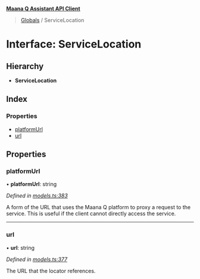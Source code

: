 **[Maana Q Assistant API Client](../README.md)**

> [Globals](../README.md) / ServiceLocation

# Interface: ServiceLocation

## Hierarchy

* **ServiceLocation**

## Index

### Properties

* [platformUrl](servicelocation.md#platformurl)
* [url](servicelocation.md#url)

## Properties

### platformUrl

•  **platformUrl**: string

*Defined in [models.ts:383](https://github.com/maana-io/q-assistant-client/blob/develop/src/models.ts#L383)*

A form of the URL that uses the Maana Q platform to proxy a request to the
service. This is useful if the client cannot directly access the service.

___

### url

•  **url**: string

*Defined in [models.ts:377](https://github.com/maana-io/q-assistant-client/blob/develop/src/models.ts#L377)*

The URL that the locator references.
